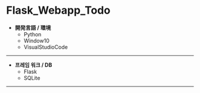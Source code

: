 # Flask_Webapp_Todo


* **開発言語 / 環境**
  * Python
  * Window10
  * VisualStudioCode
***
* **프레임 워크 / DB**
  * Flask
  * SQLite
***
  



